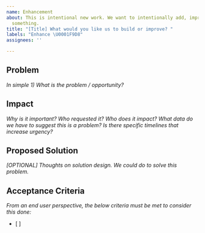 ```yaml
---
name: Enhancement
about: This is intentional new work. We want to intentionally add, improve, optimize
  something.
title: "[Title] What would you like us to build or improve? "
labels: "Enhance \U0001F9D8"
assignees: ''

---
```


## Problem
_In simple 1) What is the problem / opportunity?_ 

## Impact
_Why is it important? Who requested it? Who does it impact? What data do we have to suggest this is a problem? Is there specific timelines that increase urgency?_

## Proposed Solution
_[OPTIONAL] Thoughts on solution design. We could do <insert idea> to solve this problem._

## Acceptance Criteria
_From an end user perspective, the below criteria must be met to consider this done:_
- [ ]
